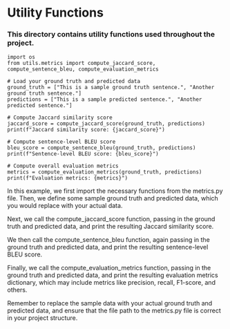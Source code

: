 # Utility Functions

### This directory contains utility functions used throughout the project.

```
import os
from utils.metrics import compute_jaccard_score, compute_sentence_bleu, compute_evaluation_metrics

# Load your ground truth and predicted data
ground_truth = ["This is a sample ground truth sentence.", "Another ground truth sentence."]
predictions = ["This is a sample predicted sentence.", "Another predicted sentence."]

# Compute Jaccard similarity score
jaccard_score = compute_jaccard_score(ground_truth, predictions)
print(f"Jaccard similarity score: {jaccard_score}")

# Compute sentence-level BLEU score
bleu_score = compute_sentence_bleu(ground_truth, predictions)
print(f"Sentence-level BLEU score: {bleu_score}")

# Compute overall evaluation metrics
metrics = compute_evaluation_metrics(ground_truth, predictions)
print(f"Evaluation metrics: {metrics}")

```

In this example, we first import the necessary functions from the metrics.py file. Then, we define some sample ground truth and predicted data, which you would replace with your actual data.

Next, we call the  compute_jaccard_score function, passing in the ground truth and predicted data, and print the resulting Jaccard similarity score.

We then call the compute_sentence_bleu function, again passing in the ground truth and predicted data, and print the resulting sentence-level BLEU score.

Finally, we call the compute_evaluation_metrics function, passing in the ground truth and predicted data, and print the resulting evaluation metrics dictionary, which may include metrics like precision, recall, F1-score, and others.

Remember to replace the sample data with your actual ground truth and predicted data, and ensure that the file path to the metrics.py file is correct in your project structure.